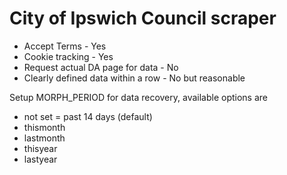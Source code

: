 # City of Ipswich Council scraper

* Accept Terms - Yes
* Cookie tracking - Yes
* Request actual DA page for data - No
* Clearly defined data within a row - No but reasonable

Setup MORPH_PERIOD for data recovery, available options are

* not set = past 14 days (default)
* thismonth
* lastmonth
* thisyear
* lastyear
